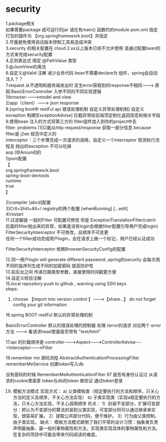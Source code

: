 # security
1.package相关  
  如果需要package 成可运行的jar 请在有main() 函数的的module pom.xml 指定 打包的插件为 【org.springframework.boot】并指定<finalName>  
2.尽量避免使用自动版本控制工具易造成冲突  
3.security 的相关配置在 cloud 2.xx以上版本已经不允许使用 请通过配置bean的方式来完成security配置  
4.正则表达式 限定 @PathValue 类型  
5.@JsonView的用法  
6.自定义@Valid 注解 减少业务代码  bean不需要declare为 组件，spring会自动注入？？  
7.request 从不透明和服务端发出时  反生error获取到的response不相同--->  原因:BasicErrorController 入参不同的不同实现逻辑  
  1)browser---->model and view  
  2)app（client）---> json response  
8.[spring boot中 restFul api 错误处理机制 自定义异常处理机制] 自定义exception 构建[ExceptionAdvise] 拦截异常给前端顶定制化返回信息和相关字段  
9.使用bean 注入的方式将第三方的 filter组件加入到你的project中去  
  filter: problems [1]只能从http request/response 获取一部分信息  because filter是 j2ee 规范中定义的  
  interceptor：三个步骤完成一次请求的调用，自定义一个interceptor 观测执行流程且 抛出的exception 不可以吃掉  
  aop [@Around]的  
 1)pom配置  
       【<dependency>  
                <groupId>org.springframework.boot</groupId>  
               <artifactId>spring-boot-devtools</artifactId>  
                <scope>runtime</scope>  
                <optional>true</optional>  
       </dependency> 】
       
 2)compiler [abcd]配置  
 3)Crtl+Shilt+Alt+/  registry的两个配置 [whenRunning] [...edit]  
 4)restart  
11.过滤器链  一般的Filter 可配置可修改 但是 ExceptionTranslationFilter(catch 后面的filter抛出来的异常，如果是没有login会根据filter配置引导用户完成login) FilterSecurityInterceptor  不可修改，且顺序不可变更  
任何一个filter成功完成用户login，会在请求上做一个标记，用户已经认证成功  

FilterSecurityInterceptor 依赖BrowserSecurityConfig的配置  

12.同一用户login will generate different password ,spring的security 会每次用不同的盐序列生成不同的加密密码 提高防护性  
13.前后台之间 传递日期类型参数，直接使用时间戳更方便  
14.自定义校验注解  
15.local repository push to github , warning using SSH keys  
steps:  
1) choose 【import into version control 】--->【share...】 do not forget config your git information  

16.spring BOOT restFul 默认的异常处理机制

BasicErrorController 默认的错误处理的控制器 处理 /error的请求  对应两个 error 方法 ---> 看请求head里面是否带有 "text/html" 

17.api 的拦截顺序是 controller--->Aspect--->ControllerAdvise--->Interceptor--->Filter

18.remember me 源码流程  AbstractAuthenticationProcessingFilter  rememberMeService  创建token写入db

没有密码的时候 RememberMeAuthenticationFilter 97 是否有身份认证过 从请求的cookie里面拿 token与db的token 做验证 通过token登录


19. 模板方法模式
实现方式：
a)     父类模板类（规定要执行的方法和顺序，只关心方法的定义及顺序，不关心方法实现）
b)     子类实现类（实现a规定要执行的方法，只关心方法实现，不关心调用顺序
 优点：
     1）封装不变部分，扩展可变部分：把认为不变部分的算法封装到父类实现，可变部分则可以通过继承来实现，很容易扩展。
     2）提取公共部分代码，便于维护。
     3）行为由父类控制，由子类实现。
 缺点：
     模板方法模式颠倒了我们平常的设计习惯：抽象类负责声明最抽象、最一般的事物属性和方法，实现类实现具体的事物属性和方法。在复杂的项目中可能会带来代码阅读的难度。
 
      
       
  



  
  
  
